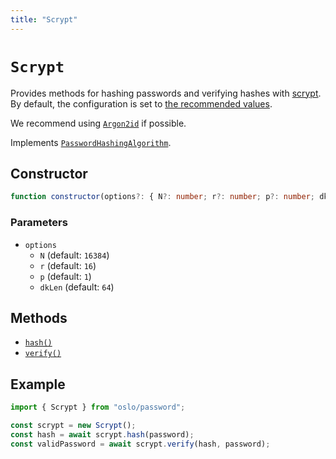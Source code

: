 ```yaml
---
title: "Scrypt"
---
```


# `Scrypt`

Provides methods for hashing passwords and verifying hashes with [scrypt](https://datatracker.ietf.org/doc/html/rfc7914). By default, the configuration is set to [the recommended values](https://cheatsheetseries.owasp.org/cheatsheets/Password_Storage_Cheat_Sheet.html).

We recommend using [`Argon2id`](ref:password) if possible.

Implements [`PasswordHashingAlgorithm`](/reference/password/PasswordHashingAlgorithm).

## Constructor

```ts
function constructor(options?: { N?: number; r?: number; p?: number; dkLen?: number }): this;
```

### Parameters

- `options`
  - `N` (default: `16384`)
  - `r` (default: `16`)
  - `p` (default: `1`)
  - `dkLen` (default: `64`)

## Methods

- [`hash()`](ref:password/Argon2id)
- [`verify()`](ref:password/Argon2id)

## Example

```ts
import { Scrypt } from "oslo/password";

const scrypt = new Scrypt();
const hash = await scrypt.hash(password);
const validPassword = await scrypt.verify(hash, password);
```
